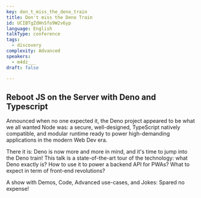 ```yaml
---
key: don_t_miss_the_deno_train
title: Don't miss the Deno Train
id: UCIBTgZdHnSfo9W2v6yp
language: English
talkType: conference
tags:
  - discovery
complexity: Advanced
speakers:
  - m4dz___
draft: false

---
```


## Reboot JS on the Server with Deno and Typescript

Announced when no one expected it, the Deno project appeared to be what we all wanted Node was: a secure, well-designed, TypeScript natively compatible, and modular runtime ready to power high-demanding applications in the modern Web Dev era.

There it is: Deno is now more and more in mind, and it's time to jump into the Deno train! This talk is a state-of-the-art tour of the technology: what Deno exactly is? How to use it to power a backend API for PWAs? What to expect in term of front-end revolutions?

A show with Demos, Code, Advanced use-cases, and Jokes: Spared no expense!